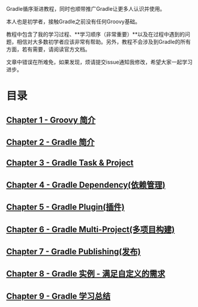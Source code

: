 Gradle循序渐进教程，同时也顺带推广Gradle让更多人认识并使用。

本人也是初学者，接触Gradle之前没有任何Groovy基础。

教程中包含了我的学习过程、**学习顺序（非常重要）**以及在过程中遇到的问题，相信对大多数初学者应该非常有帮助。另外，教程不会涉及到Gradle的所有方面，若有需要，请阅读官方文档。

文章中错误在所难免，如果发现，烦请提交issue通知我修改，希望大家一起学习进步。

目录
===============

## [Chapter 1 - Groovy 简介](chapter1)

## [Chapter 2 - Gradle 简介](chapter2)

## [Chapter 3 - Gradle Task & Project](chapter3)

## [Chapter 4 - Gradle Dependency(依赖管理)](chapter4)

## [Chapter 5 - Gradle Plugin(插件)](chapter5)

## [Chapter 6 - Gradle Multi-Project(多项目构建)](chapter6)

## [Chapter 7 - Gradle Publishing(发布)](chapter7)

## [Chapter 8 - Gradle 实例 - 满足自定义的需求](chapter8)

## [Chapter 9 - Gradle 学习总结](chapter9)
